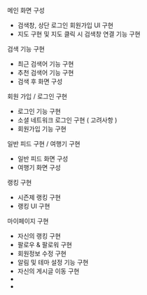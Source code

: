 메인  화면  구성
- 검색창, 상단 로그인 회원가입 UI 구현
- 지도 구현 및 지도 클릭 시 검색창 연결 기능 구현

검색 기능 구현
- 최근 검색어 기능 구현
- 추천 검색어 기능 구현
- 검색 후 화면 구성

회원 가입 / 로그인 구현
- 로그인 기능 구현
- 소셜 네트워크 로그인 구현 ( 고려사항 )
- 회원가입 기능 구현

일반 피드 구현 / 여행기 구현
- 일반 피드 화면 구성
- 여행기 화면 구성

랭킹 구현
- 시즌제 랭킹 구현
- 랭킹 UI 구현

마이페이지 구현
- 자신의 랭킹 구현
- 팔로우 & 팔로워 구현
- 회원정보 수정 구현
- 알림 및 테마 설정 기능 구현
- 자신의 게시글 이동 구현
- 
- 